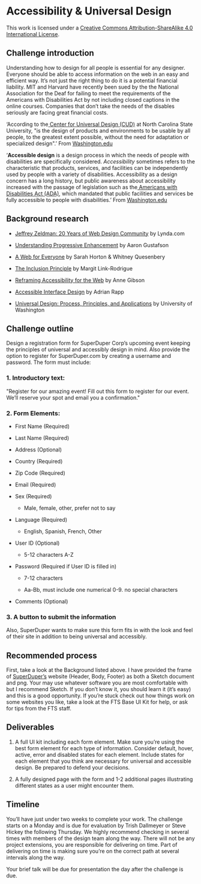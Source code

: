 # Accessibility & Universal Design

This work is licensed under a [Creative Commons Attribution-ShareAlike 4.0 International License](http://creativecommons.org/licenses/by-sa/4.0/).

## Challenge introduction

Understanding how to design for all people is essential for any designer. Everyone should be able to access information on the web in an easy and efficient way. It’s not just the right thing to do it is a potential financial liability. MIT and Harvard have recently been sued by the the National Association for the Deaf for failing to meet the requirements of the Americans with Disabilities Act by not including closed captions in the online courses. Companies that don’t take the needs of the disables seriously are facing great financial costs.

‘According to the[ Center for Universal Design (CUD)](http://www.ncsu.edu/ncsu/design/cud/pubs_p/docs/poster.pdf) at North Carolina State University, "is the design of products and environments to be usable by all people, to the greatest extent possible, without the need for adaptation or specialized design".’ From [Washington.edu](http://www.washington.edu/doit/universal-design-process-principles-and-applications)

‘**Accessible design** is a design process in which the needs of people with disabilities are specifically considered. *Accessibility* sometimes refers to the characteristic that products, services, and facilities can be independently used by people with a variety of disabilities. Accessibility as a design concern has a long history, but public awareness about accessibility increased with the passage of legislation such as the[ Americans with Disabilities Act (ADA)](http://www.ada.gov/), which mandated that public facilities and services be fully accessible to people with disabilities.’ From [Washington.edu](http://www.washington.edu/doit/what-difference-between-accessible-usable-and-universal-design)

## Background research

* [Jeffrey Zeldman: 20 Years of Web Design Community](https://vimeo.com/104641191) by Lynda.com

* [Understanding Progressive Enhancement](http://alistapart.com/article/understandingprogressiveenhancement) by Aaron Gustafson

* [A Web for Everyone](http://rosenfeldmedia.com/books/a-web-for-everyone/) by Sarah Horton & Whitney Quesenbery

* [The Inclusion Principle](http://alistapart.com/article/the-inclusion-principle) by Margit Link-Rodrigue

* [Reframing Accessibility for the Web](http://alistapart.com/article/reframing-accessibility-for-the-web) by Anne Gibson

* [Accessible Interface Design](https://medium.com/salesforce-ux/accessible-interface-design-d80e95cbb2c1) by Adrian Rapp

* [Universal Design: Process, Principles, and Applications](http://www.washington.edu/doit/universal-design-process-principles-and-applications) by University of Washington

## Challenge outline

Design a registration form for SuperDuper Corp’s upcoming event keeping the principles of universal and accessibly design in mind. Also provide the option to register for SuperDuper.com by creating a username and password. The form must include:

### 1. Introductory text:

"Register for our amazing event! Fill out this form to register for our event. We’ll reserve your spot and email you a confirmation."

### 2. Form Elements:

* First Name (Required)

* Last Name (Required)

* Address  (Optional)

* Country (Required)

* Zip Code (Required)

* Email (Required)

* Sex (Required)

    * Male, female, other, prefer not to say

* Language (Required)

    * English, Spanish, French, Other

* User ID (Optional)

    * 5-12 characters A-Z

* Password (Required if User ID is filled in)

    * 7-12 characters

    * Aa-Bb, must include one numerical 0-9. no special characters

* Comments (Optional)

### 3. A button to submit the information

Also, SuperDuper wants to make sure this form fits in with the look and feel of their site in addition to being universal and accessibly.

## Recommended process

First, take a look at the Background listed above. I have provided the frame of [SuperDuper’s](https://www.dropbox.com/sh/mwxf7n9flr4dj4u/AABjmGjFyI0xNij5mE0cpz5Ga?dl=0) website (Header, Body, Footer) as both a Sketch document and png. Your may use whatever software you are most comfortable with but I recommend Sketch. If you don’t know it, you should learn it (it’s easy) and this is a good opportunity. If you’re stuck check out how things work on some websites you like, take a look at the FTS Base UI Kit for help, or ask for tips from the FTS staff.

## Deliverables

1. A full UI kit including each form element. Make sure you’re using the best form element for each type of information. Consider default, hover, active, error and disabled states for each element. Include states for each element that you think are necessary for universal and accessible design. Be prepared to defend your decisions.

2. A fully designed page with the form and 1-2 additional pages illustrating different states as a user might encounter them.

## Timeline

You’ll have just under two weeks to complete your work. The challenge starts on a Monday and is due for evaluation by Trish Dallmeyer or Steve Hickey the following Thursday. We highly recommend checking in several times with members of the design team along the way. There will not be any project extensions, you are responsible for delivering on time. Part of delivering on time is making sure you’re on the correct path at several intervals along the way.

Your brief talk will be due for presentation the day after the challenge is due.

